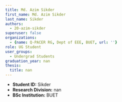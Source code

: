 ```yaml
---
title: Md. Azim Sikder
first_name: Md. Azim Sikder
last_name: Sikder
authors:
  - 20-azim-sikder
superuser: false
organizations:
  - {name: Q-PACER RG, Dept of EEE, BUET, url: ''}
role: UG Student
user_groups:
  - Undergrad Students
graduation_year: nan
thesis:
  title: nan
---
```


* **Student ID:** Sikder
* **Research Division:** nan
* **BSc Institution:** BUET

